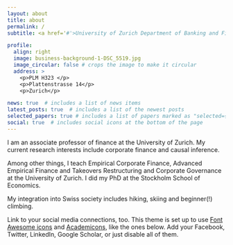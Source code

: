 ```yaml
---
layout: about
title: about
permalink: /
subtitle: <a href='#'>University of Zurich Department of Banking and Finance</a> and <a href='#'>Swiss Finance Institute.</a>

profile:
  align: right
  image: business-background-1-DSC_5519.jpg
  image_circular: false # crops the image to make it circular
  address: >
    <p>PLM H323 </p>
    <p>Plattenstrasse 14</p>
    <p>Zurich</p>

news: true  # includes a list of news items
latest_posts: true  # includes a list of the newest posts
selected_papers: true # includes a list of papers marked as "selected={true}"
social: true  # includes social icons at the bottom of the page
---
```


I am an associate professor of finance at the University of Zurich. My current research interests include corporate finance and causal inference.   

Among other things, I teach Empirical Corporate Finance, Advanced Empirical Finance and Takeovers Restructuring and Corporate Governance at the University of Zurich. I did my PhD at the Stockholm School of Economics.

My integration into Swiss society includes hiking, skiing and beginner(!) climbing.


Link to your social media connections, too. This theme is set up to use [Font Awesome icons](http://fortawesome.github.io/Font-Awesome/) and [Academicons](https://jpswalsh.github.io/academicons/), like the ones below. Add your Facebook, Twitter, LinkedIn, Google Scholar, or just disable all of them.
